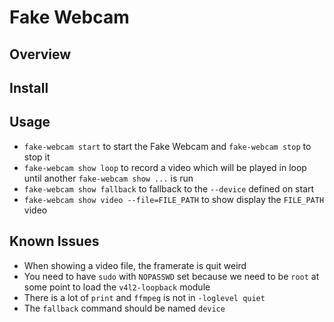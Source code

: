 # Fake Webcam
## Overview

## Install

## Usage
* `fake-webcam start` to start the Fake Webcam and `fake-webcam stop` to stop it
* `fake-webcam show loop` to record a video which will be played in loop until another `fake-webcam show ...` is run
* `fake-webcam show fallback` to fallback to the `--device` defined on start
* `fake-webcam show video --file=FILE_PATH` to show display the `FILE_PATH` video

## Known Issues
* When showing a video file, the framerate is quit weird
* You need to have `sudo` with `NOPASSWD` set because we need to be `root` at some point to load the `v4l2-loopback` module
* There is a lot of `print` and `ffmpeg` is not in `-loglevel quiet`
* The `fallback` command should be named `device`
